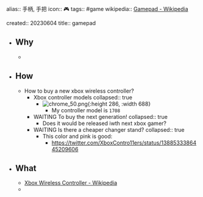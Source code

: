 alias:: 手柄, 手把
icon:: 🎮
tags:: #game 
wikipedia:: [Gamepad - Wikipedia](https://en.wikipedia.org/wiki/Gamepad)

created:: 20230604
title:: gamepad

- ## Why
  -
- ## How
  - How to buy a new xbox wireless controller?
    - Xbox controller models
      collapsed:: true
      - ![chrome_50.png](../assets/2023/chrome_50_1673504605513_0.png){:height 286, :width 688}
        - My controller model is `1708`
    - WAITING To buy the next generation!
      collapsed:: true
      - Does it would be released iwth next xbox gamer?
    - WAITING Is there a cheaper changer stand?
      collapsed:: true
      - This color and pink is good:
        - https://twitter.com/XboxContro11ers/status/1388533386445209606
- ## What
  - [Xbox Wireless Controller - Wikipedia](https://en.wikipedia.org/wiki/Xbox_Wireless_Controller)
  -
